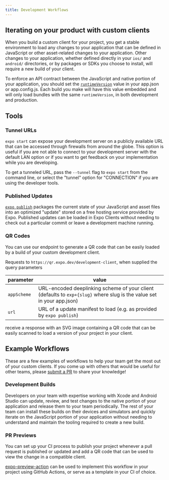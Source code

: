 ```yaml
---
title: Development Workflows
---
```



## Iterating on your product with custom clients

When you build a custom client for your project, you get a stable environment to load any changes to your application that can be defined in JavaScript or other asset-related changes to your application. Other changes to your application, whether defined directly in your `ios/` and `android/` directories, or by packages or SDKs you choose to install, will require a new build of your client.

To enforce an API contract between the JavaScript and native portion of your application, you should set the [`runtimeVersion`](../distribution/runtime-versions.md) value in your app.json or app.config.js. Each build you make will have this value embedded and will only load bundles with the same `runtimeVersion`, in both development and production.

## Tools

### Tunnel URLs

`expo start` can expose your development server on a publicly available URL that can be accessed through firewalls from around the globe.  This option is useful if you are not able to connect to your development server with the default LAN option or if you want to get feedback on your implementation while you are developing.

To get a tunneled URL, pass the `--tunnel` flag to `expo start` from the command line, or select the "tunnel" option for "CONNECTION" if you are using the developer tools.

### Published Updates

[`expo publish`](../workflow/publishing.md) packages the current state of your JavaScript and asset files into an optimized "update" stored on a free hosting service provided by Expo.  Published updates can be loaded in Expo Clients without needing to check out a particular commit or leave a development machine running.

### QR Codes

You can use our endpoint to generate a QR code that can be easily loaded by a build of your custom development client.

Requests to `https://qr.expo.dev/development-client`, when supplied the query parameters

| parameter | value |
| --------------- | ----------------------- |
| `appScheme`         | URL-encoded deeplinking scheme of your client (defaults to `exp+{slug}` where slug is the value set in your app.json)       |
| `url`         | URL of a update manifest to load  (e.g. as provided by `expo publish`)     |

receive a response with an SVG image containing a QR code that can be easily scanned to load a version of your project in your client.


## Example Workflows

These are a few examples of workflows to help your team get the most out of your custom clients.  If you come up with others that would be useful for other teams, please [submit a PR](https://github.com/expo/expo/blob/master/CONTRIBUTING.md#-updating-documentation) to share your knowledge!

### Development Builds

Developers on your team with expertise working with Xcode and Android Studio can update, review, and test changes to the native portion of your application and release them to your team periodically. The rest of your team can install these builds on their devices and simulators and quickly iterate on the JavaScript portion of your application without needing to understand and maintain the tooling required to create a new build.

### PR Previews

You can set up your CI process to publish your project whenever a pull request is published or updated and add a QR code that can be used to view the change in a compatible client.

[expo-preview-action](https://github.com/expo/expo-preview-action) can be used to implement this workflow in your project using GitHub Actions, or serve as a template in your CI of choice.
